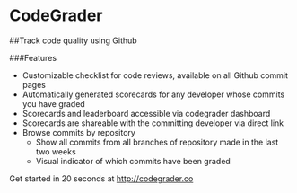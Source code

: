 CodeGrader
==========

##Track code quality using Github

###Features

* Customizable checklist for code reviews, available on all Github commit pages
* Automatically generated scorecards for any developer whose commits you have graded
* Scorecards and leaderboard accessible via codegrader dashboard
* Scorecards are shareable with the committing developer via direct link
* Browse commits by repository
  * Show all commits from all branches of repository made in the last two weeks
  * Visual indicator of which commits have been graded

Get started in 20 seconds at http://codegrader.co
